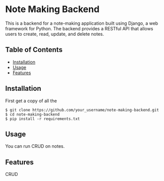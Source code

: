 
# Note Making Backend
This is a backend for a note-making application built using Django, a web framework for Python. 
The backend provides a RESTful API that allows users to create, read, update, and delete notes.

## Table of Contents

- [Installation](#installation)
- [Usage](#usage)
- [Features](#features)

## Installation
First get a copy of all the 
```
$ git clone https://github.com/your_username/note-making-backend.git
$ cd note-making-backend
$ pip install -r requirements.txt
```

## Usage

You can run CRUD on notes.

## Features

CRUD


